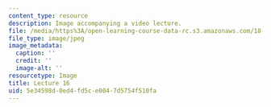 ```yaml
---
content_type: resource
description: Image accompanying a video lecture.
file: /media/https%3A/open-learning-course-data-rc.s3.amazonaws.com/18-01-single-variable-calculus-fall-2006/5e34598d0ed4fd5ce0047d5754f510fa_lec16.jpg
file_type: image/jpeg
image_metadata:
  caption: ''
  credit: ''
  image-alt: ''
resourcetype: Image
title: Lecture 16
uid: 5e34598d-0ed4-fd5c-e004-7d5754f510fa
---
```

